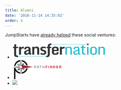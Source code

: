 ```yaml
---
title: Alumni
date: '2016-11-14 14:35:02'
order: 4
---
```

JumpStarts have <u>already helped</u> these social ventures:  
<div class="mt4">
<ul class="list di ml0 mt4 center tc">
 <li class="fl mr2 db mh3">
   <a href="http://transfernation.org/" target="_blank">
   <img src="/uploads/transfernation-logo.png"/>
   </a>
 </li>
 <li class="fl mr2 db mh3">
   <a href="https://www.pathfinder.vet/" target="_blank">
   <img src="/uploads/pathfinder-logo.png"/>
   </a>
 </li>
 <li class="fl mr2 db mh3">
   <a href="http://www.mycounterpane.com/" target="_blank">
    <img src="/uploads/mcp-logo-2.jpg style="width:150px;height:150px;"/>
    </a>
 </li>
</ul>
</div>

